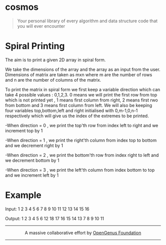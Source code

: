 # cosmos
> Your personal library of every algorithm and data structure code that you will ever encounter

# Spiral Printing

The aim is to print a given 2D array in spiral form.

We take the dimensions of the array and the array as an input from the user. Dimensions of matrix are taken as mxn where m are the number of rows and n are the number of columns of the matrix.

To print the matrix in spiral form we first keep a variable direction which can take 4 possible values : 0,1,2,3. 0 means we will print the first row from top which is not printed yet , 1 means first column from right, 2 means first rwo from bottom and 3 means first column from left. We will also be keeping four variables top,bottom,left and right initialised with 0,m-1,0,n-1 respectively which will give us the index of the extremes to be printed.

-When direction = 0 , we print the top'th row from index left to right
and we increment top by 1

-When direction = 1 , we print the right'th column from index top to bottom
and we decrement right by 1

-When direction = 2 , we print the bottom'th row from index right to left
and we decrement bottom by 1

-When direction = 3 , we print the left'th column from index bottom to top
and we increment left by 1

# Example 

Input:
1  2  3  4
5  6  7  8
9  10 11 12
13 14 15 16

Output: 
1 2 3 4 5 6 12 18 17 16 15 14 13 7 8 9 10 11

---

<p align="center">
	A massive collaborative effort by <a href="https://github.com/OpenGenus/cosmos">OpenGenus Foundation</a> 
</p>

---
